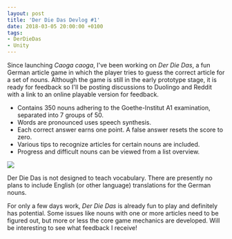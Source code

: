 ```yaml
---
layout: post
title: 'Der Die Das Devlog #1'
date: 2018-03-05 20:00:00 +0100
tags:
- DerDieDas
- Unity
---
```


Since launching *Caoga caoga*, I've been working on *Der Die Das*, a fun German article game in which the player tries to guess the correct article for a set of nouns. Although the game is still in the early prototype stage, it is ready for feedback so I'll be posting discussions to Duolingo and Reddit with a link to an online playable version for feedback.

- Contains 350 nouns adhering to the Goethe-Institut A1 examination, separated into 7 groups of 50.
- Words are pronounced uses speech synthesis.
- Each correct answer earns one point. A false answer resets the score to zero.
- Various tips to recognize articles for certain nouns are included.
- Progress and difficult nouns can be viewed from a list overview.

![]({{site.baseurl}}/assets/images/posts/2018/18-03-05/01.gif)

Der Die Das is not designed to teach vocabulary. There are presently no plans to include English (or other language) translations for the German nouns.

For only a few days work, *Der Die Das* is already fun to play and definitely has potential. Some issues like nouns with one or more articles need to be figured out, but more or less the core game mechanics are developed. Will be interesting to see what feedback I receive!
